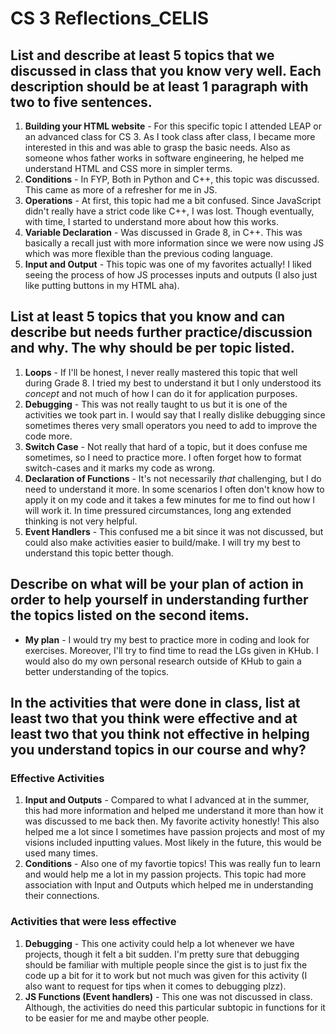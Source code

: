 # CS 3 Reflections_CELIS

## List and describe at least 5 topics that we discussed in class that you know very well. Each description should be at least 1 paragraph with two to five sentences.

1. **Building your HTML website** - For this specific topic I attended LEAP or an advanced class for CS 3. As I took class after class, I became more interested in this and was able to grasp the basic needs. Also as someone whos father works in software engineering, he helped me understand HTML and CSS more in simpler terms.
2. **Conditions** - In FYP, Both in Python and C++, this topic was discussed. This came as more of a refresher for me in JS.
3. **Operations** - At first, this topic had me a bit confused. Since JavaScript didn't really have a strict code like C++, I was lost. Though eventually, with time, I started to understand more about how this works.
4. **Variable Declaration** - Was discussed in Grade 8, in C++. This was basically a recall just with more information since we were now using JS which was more flexible than the previous coding language.
5. **Input and Output** - This topic was one of my favorites actually! I liked seeing the process of how JS processes inputs and outputs (I also just like putting buttons in my HTML aha).

## List at least 5 topics that you know and can describe but needs further practice/discussion and why.  The why should be per topic listed.

1. **Loops** - If I'll be honest, I never really mastered this topic that well during Grade 8. I tried my best to understand it but I only understood its *concept* and not much of how I can do it for application purposes.
2. **Debugging** - This was not really taught to us but it is one of the activities we took part in. I would say that I really dislike debugging since sometimes theres very small operators you need to add to improve the code more.
3. **Switch Case** - Not really that hard of a topic, but it does confuse me sometimes, so I need to practice more. I often forget how to format switch-cases and it marks my code as wrong.
4. **Declaration of Functions** - It's not necessarily *that* challenging, but I do need to understand it more. In some scenarios I often don't know how to apply it on my code and it takes a few minutes for me to find out how I will work it. In time pressured circumstances, long ang extended thinking is not very helpful.
5. **Event Handlers** - This confused me a bit since it was not discussed, but could also make activities easier to build/make. I will try my best to understand this topic better though.

## Describe on what will be your plan of action in order to help yourself in understanding further the topics listed on the second items.
- **My plan** - I would try my best to practice more in coding and look for exercises. Moreover, I'll try to find time to read the LGs given in KHub. I would also do my own personal research outside of KHub to gain a better understanding of the topics.

## In the activities that were done in class, list at least two that you think were effective and at least two that you think not effective in helping you understand topics in our course and why?

### Effective Activities
1. **Input and Outputs** - Compared to what I advanced at in the summer, this had more information and helped me understand it more than how it was discussed to me back then. My favorite activity honestly! This also helped me a lot since I sometimes have passion projects and most of my visions included inputting values. Most likely in the future, this would be used many times.
2. **Conditions** - Also one of my favortie topics! This was really fun to learn and would help me a lot in my passion projects. This topic had more association with Input and Outputs which helped me in understanding their connections.

### Activities that were less effective
1. **Debugging** - This one activity could help a lot whenever we have projects, though it felt a bit sudden. I'm pretty sure that debugging should be familiar with multiple people since the gist is to just fix the code up a bit for it to work but not much was given for this activity (I also want to request for tips when it comes to debugging plzz).
2. **JS Functions (Event handlers)** - This one was not discussed in class. Although, the activities do need this particular subtopic in functions for it to be easier for me and maybe other people.